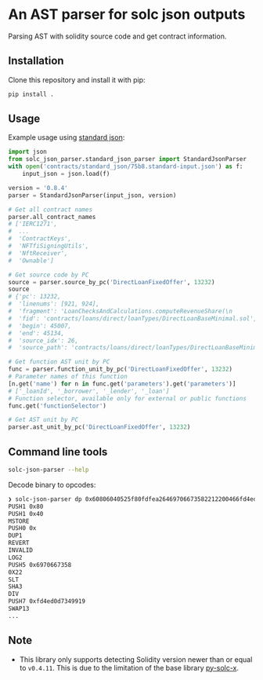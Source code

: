 # An AST parser for solc json outputs

Parsing AST with solidity source code and get contract information.

## Installation

Clone this repository and install it with pip:

``` bash
pip install .
```

## Usage

Example usage using [standard json](https://docs.soliditylang.org/en/v0.8.17/using-the-compiler.html#compiler-input-and-output-json-description):

``` python
import json
from solc_json_parser.standard_json_parser import StandardJsonParser
with open('contracts/standard_json/75b8.standard-input.json') as f:
    input_json = json.load(f)

version = '0.8.4'
parser = StandardJsonParser(input_json, version)

# Get all contract names
parser.all_contract_names
# ['IERC1271',
#  ...
#  'ContractKeys',
#  'NFTfiSigningUtils',
#  'NftReceiver',
#  'Ownable']

# Get source code by PC
source = parser.source_by_pc('DirectLoanFixedOffer', 13232)
source
# {'pc': 13232,
#  'linenums': [921, 924],
#  'fragment': 'LoanChecksAndCalculations.computeRevenueShare(\n            adminFee,\n            loanExtras.revenueShareInBasisPoints\n        )',
#  'fid': 'contracts/loans/direct/loanTypes/DirectLoanBaseMinimal.sol',
#  'begin': 45007,
#  'end': 45134,
#  'source_idx': 26,
#  'source_path': 'contracts/loans/direct/loanTypes/DirectLoanBaseMinimal.sol'}

# Get function AST unit by PC
func = parser.function_unit_by_pc('DirectLoanFixedOffer', 13232)
# Parameter names of this function
[n.get('name') for n in func.get('parameters').get('parameters')]
# ['_loanId', '_borrower', '_lender', '_loan']
# Function selector, available only for external or public functions
func.get('functionSelector')

# Get AST unit by PC
parser.ast_unit_by_pc('DirectLoanFixedOffer', 13232)
```

## Command line tools

``` bash
solc-json-parser --help
```

Decode binary to opcodes:

``` bash
❯ solc-json-parser dp 0x60806040525f80fdfea26469706673582212200466fd4ed0d73499199c39545f7019da158defa354cc0051afe02754ec8e32b464736f6c63430008180033
PUSH1 0x80
PUSH1 0x40
MSTORE
PUSH0 0x
DUP1
REVERT
INVALID
LOG2
PUSH5 0x6970667358
0X22
SLT
SHA3
DIV
PUSH7 0xfd4ed0d7349919
SWAP13
...
```



## Note

- This library only supports detecting Solidity version newer than or equal to
  `v0.4.11`. This is due to the limitation of the base library [py-solc-x](https://solcx.readthedocs.io/en/latest/).
